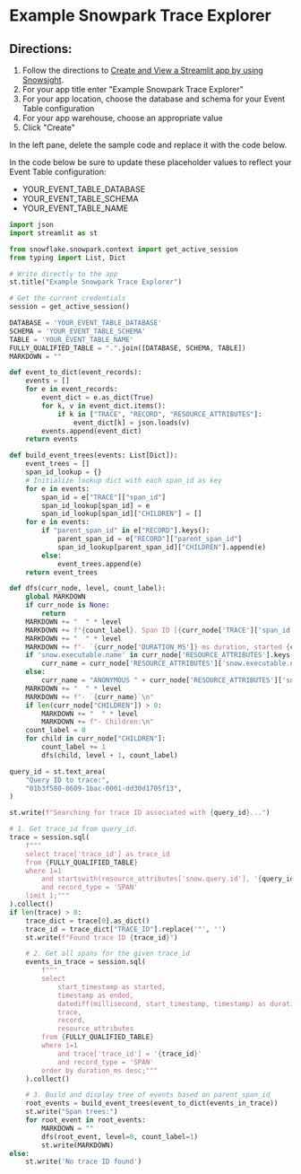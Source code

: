 # Example Snowpark Trace Explorer

## Directions:

1. Follow the directions to [Create and View a Streamlit app by using Snowsight](https://docs.snowflake.com/en/developer-guide/streamlit/create-streamlit-ui).
2. For your app title enter "Example Snowpark Trace Explorer"
3. For your app location, choose the database and schema for your Event Table configuration
4. For your app warehouse, choose an appropriate value
5. Click "Create"

In the left pane, delete the sample code and replace it with the code below.

In the code below be sure to update these placeholder values to reflect your Event Table configuration:

- YOUR_EVENT_TABLE_DATABASE
- YOUR_EVENT_TABLE_SCHEMA
- YOUR_EVENT_TABLE_NAME

```python
import json
import streamlit as st

from snowflake.snowpark.context import get_active_session
from typing import List, Dict

# Write directly to the app
st.title("Example Snowpark Trace Explorer")

# Get the current credentials
session = get_active_session()

DATABASE = 'YOUR_EVENT_TABLE_DATABASE'
SCHEMA = 'YOUR_EVENT_TABLE_SCHEMA'
TABLE = 'YOUR_EVENT_TABLE_NAME'
FULLY_QUALIFIED_TABLE = ".".join([DATABASE, SCHEMA, TABLE])
MARKDOWN = ""

def event_to_dict(event_records):
    events = []
    for e in event_records:
        event_dict = e.as_dict(True)
        for k, v in event_dict.items():
            if k in ["TRACE", "RECORD", "RESOURCE_ATTRIBUTES"]:
                event_dict[k] = json.loads(v)
        events.append(event_dict)
    return events

def build_event_trees(events: List[Dict]):
    event_trees = []
    span_id_lookup = {}
    # Initialize lookup dict with each span_id as key
    for e in events:
        span_id = e["TRACE"]["span_id"]
        span_id_lookup[span_id] = e
        span_id_lookup[span_id]["CHILDREN"] = []
    for e in events:
        if "parent_span_id" in e["RECORD"].keys():
            parent_span_id = e["RECORD"]["parent_span_id"]
            span_id_lookup[parent_span_id]["CHILDREN"].append(e)
        else:
            event_trees.append(e)
    return event_trees

def dfs(curr_node, level, count_label):
    global MARKDOWN
    if curr_node is None:
        return
    MARKDOWN += "  " * level
    MARKDOWN += f"{count_label}. Span ID [{curr_node['TRACE']['span_id']}](# \"TRACE: {str(curr_node['TRACE'])}, RECORD: {str(curr_node['RECORD'])}, RESOURCE_ATTRIBUTES: {str(curr_node['RESOURCE_ATTRIBUTES'])}\") (mouse over for more)\n"
    MARKDOWN += "  " * level
    MARKDOWN += f"- `{curr_node['DURATION_MS']} ms duration, started {curr_node['STARTED']}`\n"
    if 'snow.executable.name' in curr_node['RESOURCE_ATTRIBUTES'].keys():
        curr_name = curr_node['RESOURCE_ATTRIBUTES']['snow.executable.name']
    else:
        curr_name = "ANONYMOUS " + curr_node['RESOURCE_ATTRIBUTES']['snow.executable.type']
    MARKDOWN += "  " * level
    MARKDOWN += f"- `{curr_name}`\n"
    if len(curr_node["CHILDREN"]) > 0:
        MARKDOWN += "  " * level
        MARKDOWN += f"- Children:\n"
    count_label = 0
    for child in curr_node["CHILDREN"]:
        count_label += 1
        dfs(child, level + 1, count_label)

query_id = st.text_area(
    "Query ID to trace:",
    "01b3f580-0609-1bac-0001-dd30d1705f13",
)

st.write(f"Searching for trace ID associated with {query_id}...")

# 1. Get trace_id from query_id.
trace = session.sql(
    f"""
    select trace['trace_id'] as trace_id
    from {FULLY_QUALIFIED_TABLE}
    where 1=1
        and startswith(resource_attributes['snow.query.id'], '{query_id.lower()}')
        and record_type = 'SPAN'
    limit 1;"""
).collect()
if len(trace) > 0:
    trace_dict = trace[0].as_dict()
    trace_id = trace_dict["TRACE_ID"].replace('"', '')
    st.write(f"Found trace ID {trace_id}")

    # 2. Get all spans for the given trace_id
    events_in_trace = session.sql(
        f"""
        select
            start_timestamp as started,
            timestamp as ended,
            datediff(millisecond, start_timestamp, timestamp) as duration_ms,
            trace,
            record,
            resource_attributes
        from {FULLY_QUALIFIED_TABLE}
        where 1=1
            and trace['trace_id'] = '{trace_id}'
            and record_type = 'SPAN'
        order by duration_ms desc;"""
    ).collect()

    # 3. Build and display tree of events based on parent_span_id
    root_events = build_event_trees(event_to_dict(events_in_trace))
    st.write("Span trees:")
    for root_event in root_events:
        MARKDOWN = ""
        dfs(root_event, level=0, count_label=1)
        st.write(MARKDOWN)
else:
    st.write('No trace ID found')
```
